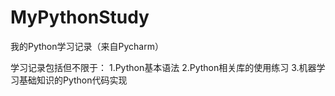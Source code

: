 # MyPythonStudy
我的Python学习记录（来自Pycharm）

学习记录包括但不限于：
1.Python基本语法
2.Python相关库的使用练习
3.机器学习基础知识的Python代码实现

